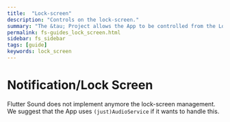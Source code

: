 ```yaml
---
title:  "Lock-screen"
description: "Controls on the lock-screen."
summary: "The &tau; Project allows the App to be controlled from the Lock Screen."
permalink: fs-guides_lock_screen.html
sidebar: fs_sidebar
tags: [guide]
keywords: lock_screen
---
```

# Notification/Lock Screen

Flutter Sound does not implement anymore the lock-screen management.
We suggest that the App uses `(just)AudioService` if it wants to handle this.
